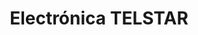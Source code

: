 ---
title: "Electrónica TELSTAR"
url: /zona-12-guatemala-city/electronica-telstar/
shop: Radiotechnik
---